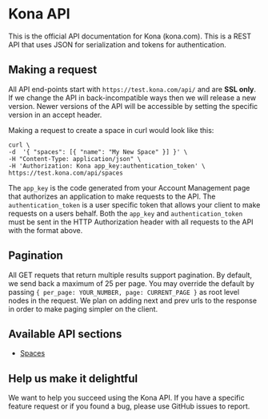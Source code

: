 Kona API
========

This is the official API documentation for Kona (kona.com). This is a REST API that uses JSON for serialization and tokens for authentication.


Making a request
----------------------

All API end-points start with `https://test.kona.com/api/` and are **SSL only**.  If we change the API in back-incompatible ways then we will release a new version.  Newer versions of the API will be accessible by setting the specific version in an accept header.

Making a request to create a space in curl would look like this:

```shell
curl \
-d  '{ "spaces": [{ "name": "My New Space" }] }' \
-H "Content-Type: application/json" \
-H 'Authorization: Kona app_key:authentication_token' \
https://test.kona.com/api/spaces 
```

The `app_key` is the code generated from your Account Management page that authorizes an application to make requests to the API.  The `authentication_token` is a user specific token that allows your client to make requests on a users behalf.  Both the `app_key` and `authentication_token` must be sent in the HTTP Authorization header with all requests to the API with the format above.

Pagination
----------------------

All GET requets that return multiple results support pagination.  By default, we send back a maximum of 25 per page.  You may override the default by passing `{ per_page: YOUR_NUMBER, page: CURRENT_PAGE }` as root level nodes in the request.  We plan on adding next and prev urls to the response in order to make paging simpler on the client.

Available API sections
----------------------

* [Spaces](https://github.com/KonaTeam/kona-api/blob/master/sections/spaces.md)

Help us make it delightful
----------------------

We want to help you succeed using the Kona API. If you have a specific feature request or if you found a bug, please use GitHub issues to report.
